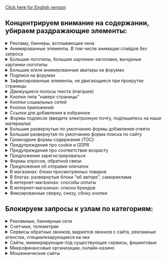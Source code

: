 [Click here for English version](policy_en.md)

## Концентрируем внимание на содержании, убираем раздражающие элементы:

<!-- realization of spoilers in Markdown: 
https://stackoverflow.com/questions/32814161/how-to-make-spoiler-text-in-github-wiki-pages -->

<details>
    <summary>
        Рекламу, баннеры, всплывающие окна
    </summary>
    Да, реклама - двигатель торговли, но зачастую очень уж она навязчивая.
</details>

<details>
    <summary>
        Анимированные элементы. В том числе анимация слайдов без запроса
    </summary>
    Пожалуйста, не надо мельтешить. Запускайте видео, анимацию и гифки только по нажатию на них.
</details>

<details>
    <summary>
        Большие логотипы, большие картинки-заголовки, вычурные картинки-логотипы
    </summary>
    Можно уже начать читать, а не пролистывать шапку в пол-экрана? И еще, скажите кто-нибудь дизайнерам и их заказчикам, что подавляющее число всех этих вычурных логотипов и слоганов никуда не годится. Извините.
</details>

<details>
    <summary>
        Большие и/или анимированные аватары на форумах
    </summary>
    Оттягивают на себя непропорционально много внимания.
</details>

<details>
    <summary>
        Подписи на форумах
    </summary>
    От десятого прочтения одной и той же глубокомысленной фразы радости читателю не добавится.
</details>

<details>
    <summary>
        Зафиксированные элементы, не двигающиеся при прокрутке страницы
    </summary>
    При прокрутке текст плавно уходит вверх, а какая-то кнопка остается прибитой гвоздями, отвлекая внимание. Вроде мелочь, но глаз дёргает.
</details>

<details>
    <summary>
        Движущиеся полосы текста (marquee)
    </summary>
    Дизайнеру не хватило места на экране? Или это отголоски старых биржевых сводок?
</details>

<details>
    <summary>
        Кнопки типа "наверх страницы"
    </summary>
    Отнимающие место и зачастую еще и зафиксированные
</details>

<details>
    <summary>
        Кнопки социальных сетей
    </summary>
    Возможно, посетитель и захочет вступить в группу, связанную с сайтом, но не надо тыкать ими в лицо.
</details>

<details>
    <summary>
        Кнопки приложений
    </summary>
    И так понятно, что многие крупные сервисы имеют свои приложения для смартфонов. Если посетитель заинтересуется ими, он отлично найдет их в маркете. Другой вопрос, какого они качества и насколько они нужны.
</details>

<details>
    <summary>
        Ссылки для добавления в избранное
    </summary>
    Это стандартная функция браузера, визуальный мусор не нужен.
</details>

<details>
    <summary>
        Формы подписок (введите электронную почту, подпишитесь на наши материалы)
    </summary>
    Хорошая функция, но уместная только на отдельной странице сайта. А скорее всего, будут слать всякий малоосмысленный спам.
</details>

<details>
    <summary>
        Большие развернутые по умолчанию формы добавления ответа
    </summary>
    Вообще, это полезные штуки, но часто дизайнеры делают их очень уж громоздкими и мешающими. По-хорошему, это должна быть либо маленькая формочка, либо настроено раскрытие её по клику на маленький элемент. Пока что часть форм-простыней убирается, с надеждой на лучшее решение в будущем.
</details>

<details>
    <summary>
        Большая развернутая по умолчанию форма поиска по сайту
    </summary>
    Либо маленькая формочка, либо гугл/яндекс/бинг.
</details>

<details>
    <summary>
        Громоздкие формы содержания (TOC)
    </summary>
    Вы читаете книгу с оглавления? С заголовками понятно, давайте уже перейдем на материал, ради которого мы пришли.
</details>

<details>
    <summary>
        Предупреждения про cookie и GDPR
    </summary>    
    Мы понимаем, что вы хотите выполнить требования европейских регуляторов, но эти окна не несут полезной информации.
</details>

<details>
    <summary>
        Предупреждения про соответствие возрасту
    </summary>
    Российские требования или дурость веб-дизайнеров? Но выглядит довольно нелепо.
</details>

<details>
    <summary>
        Предложения зарегистрироваться
    </summary>
    Кнопки/ссылки в меню вполне достаточно.
</details>

<details>
    <summary>
        Формы опросов, обратной связи
    </summary>
    "Ваше мнение очень важно для нас*"? 
    <br> *На самом деле, довольно редко.
</details>

<details>
    <summary>
        Предложения об отправке опечаток
    </summary>
    Опечаток обычно не случается, а это предупреждение постоянно мозолит глаза.
</details>

<details>
    <summary>
        В магазинах: блоки просмотренных товаров
    </summary>
    Мы не страдаем потерей памяти. И, возможно, в этот раз пришли в посмотреть совсем другие товары, чем в прошлый раз.
</details>

<details>
    <summary>
        В блогах: развернутые блоки "об авторе", самореклама
    </summary>
    Кнопки/ссылки в меню вполне достаточно. Не стоит на каждой странице пихать читателю свой портрет.
</details>

<details>
    <summary>
        В интернет-магазинах: способы оплаты
    </summary>
    Чаще всего и с иконками платежных систем. Это ведь такое редкое событие - оплата онлайн по карточке!
</details>

<details>
    <summary>
        В интернет-магазинах: списки брендов
    </summary>
    Всех подряд, да. Ужасно полезно.
</details>

<details>
    <summary>
        Фиксированные сверху, снизу, сбоку кнопки
    </summary>
    Обычно этим страдают интернет-магазины. Поисковым системам разрешаем фиксировать строку, остальным, извините, нет. Места на экране не так много.
</details>


## Блокируем запросы к узлам по категориям:
<details>
    <summary>
        Рекламные, баннерные сети
    </summary>
    
</details>

<details>
    <summary>
        Счетчики, телеметрия
    </summary>
    Разнообразные сервисы аналитики поведения пользователей. Включая веб- и почтовую аналитику.
</details>

<details>
    <summary>
        Сервисы обратных звонков, виджетов звонков с сайта, рекламные агенства, специализирующиеся на них
    </summary>
    Скажем скромно, этот список - наиболее полный из всего доступного на данный момент для избавления от всех этих прыгающих кнопок с телефонными трубками.
</details>

<details>
    <summary>
        Сайты, мимикрирующие под существующие сервисы, фишинговые
    </summary>
    То есть, делающие вид, что вы зашли на ВКонтакте, например, и предлагающие вам ввести пароль. Мошенники, в общем. И эти сайтики плодятся, как грибы после дождя. На самом деле, лучшая защита от мошенников - здравый смысл.
</details>

<details>
    <summary>
        Микрофинансовые организации, онлайн-казино
    </summary>
    На самом деле, заблокировать какое-нибудь Азино777 не получается даже у государства со всеми его ресурсами. Но попробовать-то можно.
</details>

<details>
    <summary>
        Мошеннические сайты
    </summary>
    "Вы выиграли автомобиль! Только заплатите 200 рублей на почтовые расходы"
</details>
